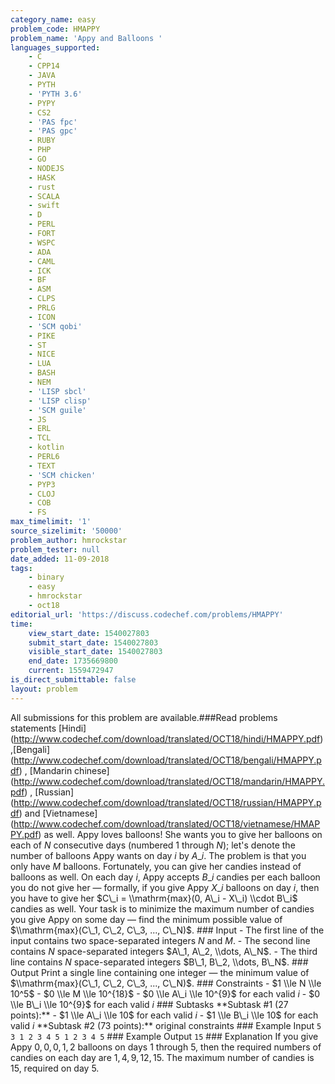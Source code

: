 ```yaml
---
category_name: easy
problem_code: HMAPPY
problem_name: 'Appy and Balloons '
languages_supported:
    - C
    - CPP14
    - JAVA
    - PYTH
    - 'PYTH 3.6'
    - PYPY
    - CS2
    - 'PAS fpc'
    - 'PAS gpc'
    - RUBY
    - PHP
    - GO
    - NODEJS
    - HASK
    - rust
    - SCALA
    - swift
    - D
    - PERL
    - FORT
    - WSPC
    - ADA
    - CAML
    - ICK
    - BF
    - ASM
    - CLPS
    - PRLG
    - ICON
    - 'SCM qobi'
    - PIKE
    - ST
    - NICE
    - LUA
    - BASH
    - NEM
    - 'LISP sbcl'
    - 'LISP clisp'
    - 'SCM guile'
    - JS
    - ERL
    - TCL
    - kotlin
    - PERL6
    - TEXT
    - 'SCM chicken'
    - PYP3
    - CLOJ
    - COB
    - FS
max_timelimit: '1'
source_sizelimit: '50000'
problem_author: hmrockstar
problem_tester: null
date_added: 11-09-2018
tags:
    - binary
    - easy
    - hmrockstar
    - oct18
editorial_url: 'https://discuss.codechef.com/problems/HMAPPY'
time:
    view_start_date: 1540027803
    submit_start_date: 1540027803
    visible_start_date: 1540027803
    end_date: 1735669800
    current: 1559472947
is_direct_submittable: false
layout: problem
---
```

All submissions for this problem are available.\###Read problems statements \[Hindi\](http://www.codechef.com/download/translated/OCT18/hindi/HMAPPY.pdf) ,\[Bengali\](http://www.codechef.com/download/translated/OCT18/bengali/HMAPPY.pdf) , \[Mandarin chinese\](http://www.codechef.com/download/translated/OCT18/mandarin/HMAPPY.pdf) , \[Russian\](http://www.codechef.com/download/translated/OCT18/russian/HMAPPY.pdf) and \[Vietnamese\](http://www.codechef.com/download/translated/OCT18/vietnamese/HMAPPY.pdf) as well. Appy loves balloons! She wants you to give her balloons on each of $N$ consecutive days (numbered $1$ through $N$); let's denote the number of balloons Appy wants on day $i$ by $A\_i$. The problem is that you only have $M$ balloons. Fortunately, you can give her candies instead of balloons as well. On each day $i$, Appy accepts $B\_i$ candies per each balloon you do not give her — formally, if you give Appy $X\_i$ balloons on day $i$, then you have to give her $C\_i = \\mathrm{max}(0, A\_i - X\_i) \\cdot B\_i$ candies as well. Your task is to minimize the maximum number of candies you give Appy on some day — find the minimum possible value of $\\mathrm{max}(C\_1, C\_2, C\_3, ..., C\_N)$. ### Input - The first line of the input contains two space-separated integers $N$ and $M$. - The second line contains $N$ space-separated integers $A\_1, A\_2, \\dots, A\_N$. - The third line contains $N$ space-separated integers $B\_1, B\_2, \\dots, B\_N$. ### Output Print a single line containing one integer — the minimum value of $\\mathrm{max}(C\_1, C\_2, C\_3, ..., C\_N)$. ### Constraints - $1 \\le N \\le 10^5$ - $0 \\le M \\le 10^{18}$ - $0 \\le A\_i \\le 10^{9}$ for each valid $i$ - $0 \\le B\_i \\le 10^{9}$ for each valid $i$ ### Subtasks \*\*Subtask #1 (27 points):\*\* - $1 \\le A\_i \\le 10$ for each valid $i$ - $1 \\le B\_i \\le 10$ for each valid $i$ \*\*Subtask #2 (73 points):\*\* original constraints ### Example Input ``` 5 3 1 2 3 4 5 1 2 3 4 5 ``` ### Example Output ``` 15 ``` ### Explanation If you give Appy $0, 0, 0, 1, 2$ balloons on days $1$ through $5$, then the required numbers of candies on each day are $1, 4, 9, 12, 15$. The maximum number of candies is $15$, required on day $5$.

